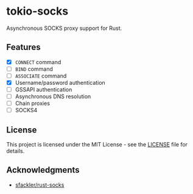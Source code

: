 # tokio-socks

Asynchronous SOCKS proxy support for Rust.

## Features

- [x] `CONNECT` command
- [ ] `BIND` command
- [ ] `ASSOCIATE` command
- [x] Username/password authentication
- [ ] GSSAPI authentication
- [ ] Asynchronous DNS resolution
- [ ] Chain proxies
- [ ] SOCKS4

## License

This project is licensed under the MIT License - see the [LICENSE](/LICENSE) file for details.

## Acknowledgments

* [sfackler/rust-socks](https://github.com/sfackler/rust-socks)